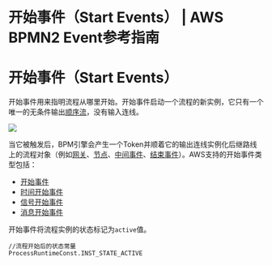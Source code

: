 # 开始事件（Start Events） | AWS BPMN2 Event参考指南

# 开始事件（Start Events）

开始事件用来指明流程从哪里开始。开始事件启动一个流程的新实例，它只有一个唯一的无条件输出[顺序流](<https://docs.awspaas.com/reference-guide/aws-paas-process-gateway-reference-guide/sequence_flow/README.html>)，没有输入连线。

![](https://docs.awspaas.com/reference-guide/aws-paas-process-event-reference-guide/startevents/10.png)

当它被触发后，BPM引擎会产生一个Token并顺着它的输出连线实例化后继路线上的流程对象（例如[网关](<https://docs.awspaas.com/reference-guide/aws-paas-process-gateway-reference-guide/index.html>)、[节点](<https://docs.awspaas.com/reference-guide/aws-paas-process-activity-reference-guide/index.html>)、[中间事件](<https://docs.awspaas.com/reference-guide/aws-paas-process-event-reference-guide/intermediateevents/README.html>)、[结束事件](<https://docs.awspaas.com/reference-guide/aws-paas-process-event-reference-guide/endevents/README.html>)）。AWS支持的开始事件类型包括：

  * [开始事件](<none_start_event.html>)
  * [时间开始事件](<timer_start_event.html>)
  * [信号开始事件](<signal_start_event.html>)
  * [消息开始事件](<message_start_event.html>)

开始事件将流程实例的状态标记为`active`值。
    
    
    //流程开始后的状态常量
    ProcessRuntimeConst.INST_STATE_ACTIVE